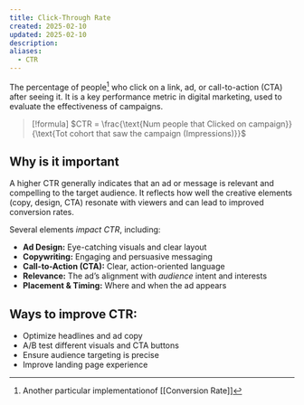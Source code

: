 ```yaml
---
title: Click-Through Rate
created: 2025-02-10
updated: 2025-02-10
description: 
aliases:
  - CTR
---
```

The percentage of people[^1] who click on a link, ad, or call-to-action (CTA) after seeing it. It is a key performance metric in digital marketing, used to evaluate the effectiveness of campaigns.

> [!formula] 
> $CTR = \frac{\text{Num people that Clicked on campaign}}{\text{Tot cohort that saw the campaign (Impressions)}}$


## Why is it important
A higher CTR generally indicates that an ad or message is relevant and compelling to the target audience. It reflects how well the creative elements (copy, design, CTA) resonate with viewers and can lead to improved conversion rates.

Several elements *impact CTR*, including:

- **Ad Design:** Eye-catching visuals and clear layout
- **Copywriting:** Engaging and persuasive messaging
- **Call-to-Action (CTA):** Clear, action-oriented language
- **Relevance:** The ad’s alignment with *audience* intent and interests
- **Placement & Timing:** Where and when the ad appears


## Ways to improve CTR:

- Optimize headlines and ad copy
- A/B test different visuals and CTA buttons
- Ensure audience targeting is precise
- Improve landing page experience

[^1]: Another particular implementationof [[Conversion Rate]]
